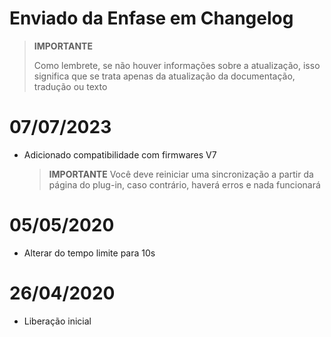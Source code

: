 # Enviado da Enfase em Changelog

>**IMPORTANTE**
>
>Como lembrete, se não houver informações sobre a atualização, isso significa que se trata apenas da atualização da documentação, tradução ou texto

# 07/07/2023

- Adicionado compatibilidade com firmwares V7

  >**IMPORTANTE**
  > Você deve reiniciar uma sincronização a partir da página do plug-in, caso contrário, haverá erros e nada funcionará

# 05/05/2020

- Alterar do tempo limite para 10s

# 26/04/2020

- Liberação inicial
